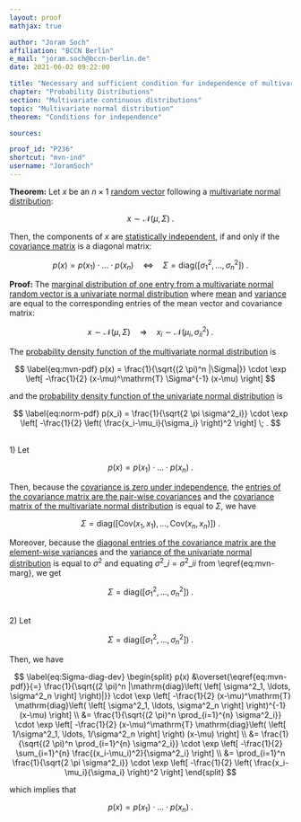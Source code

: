 ```yaml
---
layout: proof
mathjax: true

author: "Joram Soch"
affiliation: "BCCN Berlin"
e_mail: "joram.soch@bccn-berlin.de"
date: 2021-06-02 09:22:00

title: "Necessary and sufficient condition for independence of multivariate normal random variables"
chapter: "Probability Distributions"
section: "Multivariate continuous distributions"
topic: "Multivariate normal distribution"
theorem: "Conditions for independence"

sources:

proof_id: "P236"
shortcut: "mvn-ind"
username: "JoramSoch"
---
```



**Theorem:** Let $x$ be an $n \times 1$ [random vector](/D/rvec) following a [multivariate normal distribution](/D/mvn):

$$ \label{eq:mvn}
x \sim \mathcal{N}(\mu, \Sigma) \; .
$$

Then, the components of $x$ are [statistically independent](/D/ind), if and only if the [covariance matrix](/D/covmat) is a diagonal matrix:

$$ \label{eq:mvn-ind}
p(x) = p(x_1) \cdot \ldots \cdot p(x_n) \quad \Leftrightarrow \quad \Sigma = \mathrm{diag}\left( \left[ \sigma^2_1, \ldots, \sigma^2_n \right] \right) \; .
$$


**Proof:** The [marginal distribution of one entry from a multivariate normal random vector is a univariate normal distribution](/P/mvn-marg) where [mean](/D/mean) and [variance](/D/var) are equal to the corresponding entries of the mean vector and covariance matrix:

$$ \label{eq:mvn-marg}
x \sim \mathcal{N}(\mu, \Sigma) \quad \Rightarrow \quad x_i \sim \mathcal{N}(\mu_i, \sigma^2_{ii}) \; .
$$

The [probability density function of the multivariate normal distribution](/P/mvn-pdf) is

$$ \label{eq:mvn-pdf}
p(x) = \frac{1}{\sqrt{(2 \pi)^n |\Sigma|}} \cdot \exp \left[ -\frac{1}{2} (x-\mu)^\mathrm{T} \Sigma^{-1} (x-\mu) \right]
$$

and the [probability density function of the univariate normal distribution](/P/norm-pdf) is

$$ \label{eq:norm-pdf}
p(x_i) = \frac{1}{\sqrt{2 \pi \sigma^2_i}} \cdot \exp \left[ -\frac{1}{2} \left( \frac{x_i-\mu_i}{\sigma_i} \right)^2 \right] \; .
$$

<br>
1) Let

$$ \label{eq:x-ind}
p(x) = p(x_1) \cdot \ldots \cdot p(x_n) \; .
$$

Then, because the [covariance is zero under independence](/P/cov-ind), the [entries of the covariance matrix are the pair-wise covariances](/D/covmat) and the [covariance matrix of the multivariate normal distribution](/P/mvn-cov) is equal to $\Sigma$, we have

$$ \label{eq:Sigma-diag-s1}
\Sigma = \mathrm{diag}\left( \left[ \mathrm{Cov}(x_1,x_1), \ldots, \mathrm{Cov}(x_n,x_n) \right] \right) \; .
$$

Moreover, because the [diagonal entries of the covariance matrix are the element-wise variances](/P/cov-var) and the [variance of the univariate normal distribution](/P/norm-var) is equal to $\sigma^2$ and equating $\sigma^2\_i = \sigma^2\_{ii}$ from \eqref{eq:mvn-marg}, we get

$$ \label{eq:Sigma-diag-s2}
\Sigma = \mathrm{diag}\left( \left[ \sigma^2_1, \ldots, \sigma^2_n \right] \right) \; .
$$


<br>
2) Let

$$ \label{eq:Sigma-diag}
\Sigma = \mathrm{diag}\left( \left[ \sigma^2_1, \ldots, \sigma^2_n \right] \right) \; .
$$

Then, we have

$$ \label{eq:Sigma-diag-dev}
\begin{split}
p(x) &\overset{\eqref{eq:mvn-pdf}}{=} \frac{1}{\sqrt{(2 \pi)^n |\mathrm{diag}\left( \left[ \sigma^2_1, \ldots, \sigma^2_n \right] \right)|}} \cdot \exp \left[ -\frac{1}{2} (x-\mu)^\mathrm{T} \mathrm{diag}\left( \left[ \sigma^2_1, \ldots, \sigma^2_n \right] \right)^{-1} (x-\mu) \right] \\
&= \frac{1}{\sqrt{(2 \pi)^n \prod_{i=1}^{n} \sigma^2_i}} \cdot \exp \left[ -\frac{1}{2} (x-\mu)^\mathrm{T} \mathrm{diag}\left( \left[ 1/\sigma^2_1, \ldots, 1/\sigma^2_n \right] \right) (x-\mu) \right] \\
&= \frac{1}{\sqrt{(2 \pi)^n \prod_{i=1}^{n} \sigma^2_i}} \cdot \exp \left[ -\frac{1}{2} \sum_{i=1}^{n} \frac{(x_i-\mu_i)^2}{\sigma^2_i} \right] \\
&= \prod_{i=1}^n \frac{1}{\sqrt{2 \pi \sigma^2_i}} \cdot \exp \left[ -\frac{1}{2} \left( \frac{x_i-\mu_i}{\sigma_i} \right)^2 \right]
\end{split}
$$

which implies that

$$ \label{eq:x-ind-qed}
p(x) = p(x_1) \cdot \ldots \cdot p(x_n) \; .
$$